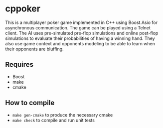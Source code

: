cppoker
=========

This is a multiplayer poker game implemented in C++ using Boost.Asio for asynchronous communication. The game can be played using a Telnet client. The AI uses pre-simulated pre-flop simulations and online post-flop simulations to evaluate their probabilities of having a winning hand. They also use game context and opponents modeling to be able to learn when their opponents are bluffing.

## Requires
+ Boost
+ make
+ cmake

## How to compile
* `make gen-cmake` to produce the necessary cmake
* `make check` to compile and run unit tests